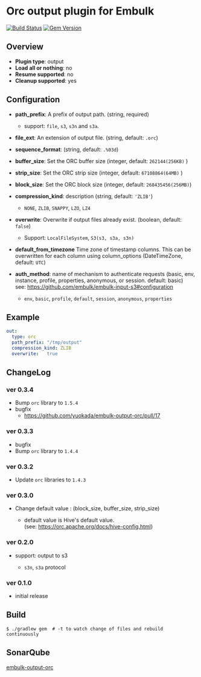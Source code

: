 # Orc output plugin for Embulk

[![Build Status](https://github.com/yuokada/embulk-output-orc/workflows/Java%20CI/badge.svg)](https://github.com/yuokada/embulk-output-orc/actions)
[![Gem Version](https://badge.fury.io/rb/embulk-output-orc.svg)](https://badge.fury.io/rb/embulk-output-orc)

## Overview

* **Plugin type**: output
* **Load all or nothing**: no
* **Resume supported**: no
* **Cleanup supported**: yes

## Configuration

- **path_prefix**: A prefix of output path. (string, required)
  - support: `file`, `s3`, `s3n` and `s3a`.
- **file_ext**: An extension of output file. (string, default: `.orc`)
- **sequence_format**: (string, default: `.%03d`)
- **buffer_size**: Set the ORC buffer size (integer, default: `262144(256KB)` )
- **strip_size**: Set the ORC strip size (integer,  default: `67108864(64MB)` )
- **block_size**: Set the ORC block size (integer, default: `268435456(256MB)`)
- **compression_kind**: description (string, default: `'ZLIB'`)
    - `NONE`, `ZLIB`, `SNAPPY`, `LZO`, `LZ4`
- **overwrite**: Overwrite if output files already exist. (boolean, default: `false`)
    - Support: `LocalFileSystem`, `S3(s3, s3a, s3n)`
- **default_from_timezone** Time zone of timestamp columns. This can be overwritten for each column using column_options (DateTimeZone, default: `UTC`)

- **auth_method**: name of mechanism to authenticate requests (basic, env, instance, profile, properties, anonymous, or session. default: basic)  
  see: https://github.com/embulk/embulk-input-s3#configuration

    - `env`, `basic`, `profile`, `default`, `session`, `anonymous`, `properties`
    

## Example

```yaml
out:
  type: orc
  path_prefix: "/tmp/output"
  compression_kind: ZLIB
  overwrite:   true
```

## ChangeLog

### ver 0.3.4

- Bump `orc` library to `1.5.4`
- bugfix
  - https://github.com/yuokada/embulk-output-orc/pull/17

### ver 0.3.3

- bugfix
- Bump `orc` library to `1.4.4`

### ver 0.3.2

- Update `orc` libraries to `1.4.3`

### ver 0.3.0

- Change default value : (block_size, buffer_size, strip_size)

    - default value is Hive's default value.  
      (see: https://orc.apache.org/docs/hive-config.html)

### ver 0.2.0

- support: output to s3

    - `s3n`, `s3a` protocol

### ver 0.1.0

- initial release

## Build

```
$ ./gradlew gem  # -t to watch change of files and rebuild continuously
```

## SonarQube

[embulk-output-orc](https://sonarcloud.io/dashboard?id=embulk-output-orc "embulk-output-orc - Yukihiro Okada")
